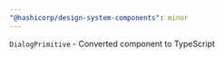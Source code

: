```yaml
---
"@hashicorp/design-system-components": minor
---
```


`DialogPrimitive` - Converted component to TypeScript
